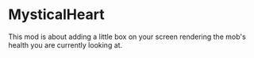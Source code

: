 # MysticalHeart

This mod is about adding a little box on your screen rendering the mob's health you are currently looking at.
